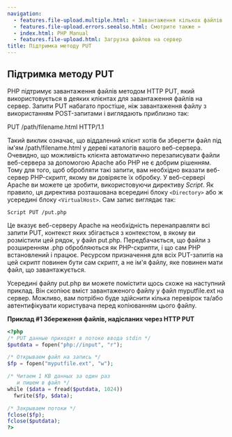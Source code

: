 ```yaml
---
navigation:
  - features.file-upload.multiple.html: « Завантаження кількох файлів
  - features.file-upload.errors.seealso.html: Смотрите также »
  - index.html: PHP Manual
  - features.file-upload.html: Загрузка файлов на сервер
title: Підтримка методу PUT
---
```

## Підтримка методу PUT

PHP підтримує завантаження файлів методом HTTP PUT, який використовується в деяких клієнтах для завантаження файлів на сервер. Запити PUT набагато простіше, ніж завантаження файлу з використанням POST-запитами і виглядають приблизно так:

PUT /path/filename.html HTTP/1.1

Такий виклик означає, що віддалений клієнт хотів би зберегти файл під ім'ям /path/filename.html у дереві каталогів вашого веб-сервера. Очевидно, що можливість клієнта автоматично перезаписувати файли веб-сервера за допомогою Apache або PHP не є добрим рішенням. Тому для того, щоб обробляти такі запити, вам необхідно вказати веб-сервер PHP-скрипт, якому ви довіряєте їх обробку. У веб-сервері Apache ви можете це зробити, використовуючи директиву *Script*. Як правило, ця директива розташована всередині блоку `<Directory>` або ж усередині блоку `<VirtualHost>`. Сам запис виглядає так:

```
Script PUT /put.php
```

Це вказує веб-серверу Apache на необхідність перенаправляти всі запити PUT, контекст яких збігається з контекстом, в якому ви розмістили цей рядок, у файл put.php. Передбачається, що файли з розширенням .php обробляються як PHP-скрипти, і що сам PHP встановлений і працює. Ресурсом призначення для всіх PUT-запитів на цей скрипт повинен бути сам скрипт, а не ім'я файлу, яке повинен мати файл, що завантажується.

Усередині файлу put.php ви можете помістити щось схоже на наступний приклад. Він скопіює вміст завантаженого файлу у файл myputfile.ext на сервер. Можливо, вам потрібно буде здійснити кілька перевірок та/або автентифікувати користувача перед копіюванням цього файлу.

**Приклад #1 Збереження файлів, надісланих через HTTP PUT**

```php
<?php
/* PUT данные приходят в потоке ввода stdin */
$putdata = fopen("php://input", "r");

/* Открываем файл на запись */
$fp = fopen("myputfile.ext", "w");

/* Читаем 1 KB данных за один раз
   и пишем в файл */
while ($data = fread($putdata, 1024))
  fwrite($fp, $data);

/* Закрываем потоки */
fclose($fp);
fclose($putdata);
?>
```
